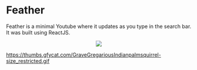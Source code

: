 # Feather
Feather is a minimal Youtube where it updates as you type in the search bar. It was built using ReactJS.

<p align="center">
<img src="http://i.imgur.com/8RpAF1j.gif" />
</p>

https://thumbs.gfycat.com/GraveGregariousIndianpalmsquirrel-size_restricted.gif
